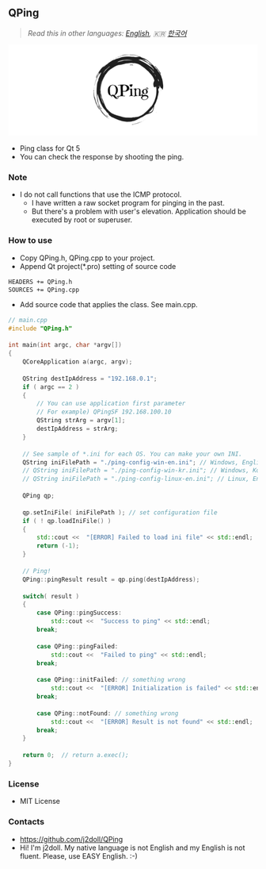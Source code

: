 ﻿## QPing

> *Read this in other languages: [English](README.md), :kr: [한국어](README.ko.md)*

![](markdown-data/qping.png)

- Ping class for Qt 5
- You can check the response by shooting the ping.

### Note
- I do not call functions that use the ICMP protocol.
	- I have written a raw socket program for pinging in the past.
	- But there's a problem with user's elevation. Application should be executed by root or superuser.

### How to use
- Copy QPing.h, QPing.cpp to your project.
- Append Qt project(*.pro) setting of source code
```qmake
HEADERS += QPing.h
SOURCES += QPing.cpp
```
- Add source code that applies the class. See main.cpp.
```cpp
// main.cpp 
#include "QPing.h"

int main(int argc, char *argv[])
{
    QCoreApplication a(argc, argv);

    QString destIpAddress = "192.168.0.1";
    if ( argc == 2 )
    {
        // You can use application first parameter
        // For example) QPingSF 192.168.100.10
        QString strArg = argv[1];
        destIpAddress = strArg;
    }

    // See sample of *.ini for each OS. You can make your own INI.
    QString iniFilePath = "./ping-config-win-en.ini"; // Windows, English
    // QString iniFilePath = "./ping-config-win-kr.ini"; // Windows, Korean
    // QString iniFilePath = "./ping-config-linux-en.ini"; // Linux, English

    QPing qp;
     
    qp.setIniFile( iniFilePath ); // set configuration file
    if ( ! qp.loadIniFile() )
    {
        std::cout <<  "[ERROR] Failed to load ini file" << std::endl;
        return (-1);
    }

    // Ping!
    QPing::pingResult result = qp.ping(destIpAddress);

    switch( result )
    {
        case QPing::pingSuccess:
            std::cout <<  "Success to ping" << std::endl;
        break;

        case QPing::pingFailed:
            std::cout <<  "Failed to ping" << std::endl;
        break;

        case QPing::initFailed: // something wrong
            std::cout <<  "[ERROR] Initialization is failed" << std::endl;
        break;

        case QPing::notFound: // something wrong
            std::cout <<  "[ERROR] Result is not found" << std::endl;
        break;
    }

    return 0;  // return a.exec();
}
```

### License
- MIT License

### Contacts
- https://github.com/j2doll/QPing
- Hi! I'm j2doll. My native language is not English and my English is not fluent. Please, use EASY English. :-)
